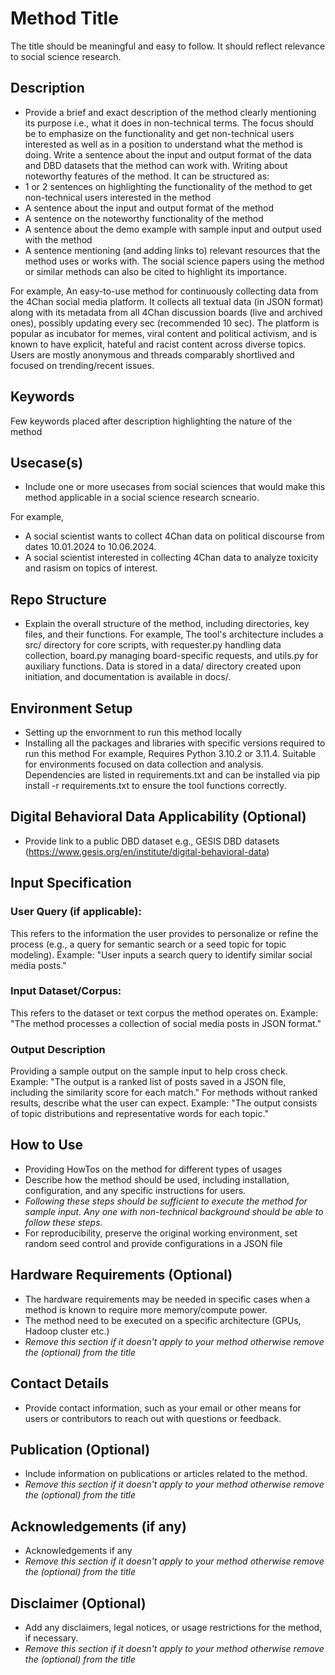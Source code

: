 # Method Title
The title should be meaningful and easy to follow. It should reflect relevance to social science research. 

## Description
- Provide a brief and exact description of the method clearly mentioning its purpose i.e., what it does in non-technical terms. The focus should be to emphasize on the functionality and get non-technical users interested as well as in a position to understand what the method is doing. Write a sentence about the input and output format of the data and DBD datasets that the method can work with. Writing about noteworthy features of the method. It can be structured as:
- 1 or 2 sentences on highlighting the functionality of the method to get non-technical users interested in the method
- A sentence about the input and output format of the method
- A sentence on the noteworthy functionality of the method
- A sentence about the demo example with sample input and output used with the method
- A sentence mentioning (and adding links to) relevant resources that the method uses or works with. The social science papers using the method or similar methods can also be cited to highlight its importance.

For example,
An easy-to-use method for continuously collecting data from the 4Chan social media platform. It collects all textual data (in JSON format) along with its metadata from all 4Chan discussion boards (live and archived ones), possibly updating every sec (recommended 10 sec).  The platform is popular as incubator for memes, viral content and political activism, and is known to have explicit, hateful and racist content across diverse topics. Users are mostly anonymous and threads comparably shortlived and focused on trending/recent issues. 

## Keywords
Few keywords placed after description highlighting the nature of the method 

## Usecase(s)
- Include one or more usecases from social sciences that would make this method applicable in a social science research scneario.
 
For example,
- A social scientist wants to collect 4Chan data on political discourse from dates 10.01.2024 to 10.06.2024.
- A social scientist interested in collecting 4Chan data to analyze toxicity and rasism on topics of interest.
 

## Repo Structure
- Explain the overall structure of the method, including directories, key files, and their functions.
For example,
The tool's architecture includes a src/ directory for core scripts, with requester.py handling data collection, board.py managing board-specific requests, and utils.py for auxiliary functions. Data is stored in a data/ directory created upon initiation, and documentation is available in docs/.


## Environment Setup
- Setting up the envornment to run this method locally
- Installing all the packages and libraries with specific versions required to run this method
For example, 
Requires Python 3.10.2 or 3.11.4. Suitable for environments focused on data collection and analysis.
Dependencies are listed in requirements.txt and can be installed via pip install -r requirements.txt to ensure the tool functions correctly.


## Digital Behavioral Data Applicability (Optional) 
- Provide link to a public DBD dataset e.g., GESIS DBD datasets (https://www.gesis.org/en/institute/digital-behavioral-data)

## Input Specification
### User Query (if applicable): 
This refers to the information the user provides to personalize or refine the process (e.g., a query for semantic search or a seed topic for topic modeling).
Example: "User inputs a search query to identify similar social media posts."
### Input Dataset/Corpus: 
This refers to the dataset or text corpus the method operates on.
Example: "The method processes a collection of social media posts in JSON format."

### Output Description
Providing a sample output on the sample input to help cross check.
Example: "The output is a ranked list of posts saved in a JSON file, including the similarity score for each match."
For methods without ranked results, describe what the user can expect.
Example: "The output consists of topic distributions and representative words for each topic."

## How to Use
- Providing HowTos on the method for different types of usages
- Describe how the method should be used, including installation, configuration, and any specific instructions for users.
- *Following these steps should be sufficient to execute the method for sample input. Any one with non-technical background should be able to follow these steps.*
- For reproducibility, preserve the original working environment, set random seed control and provide configurations in a JSON file

## Hardware Requirements (Optional)
- The hardware requirements may be needed in specific cases when a method is known to require more memory/compute power. 
- The method need to be executed on a specific architecture (GPUs, Hadoop cluster etc.)
- *Remove this section if it doesn't apply to your method otherwise remove the (optional) from the title* 

## Contact Details
- Provide contact information, such as your email or other means for users or contributors to reach out with questions or feedback.

## Publication (Optional)
- Include information on publications or articles related to the method.
- *Remove this section if it doesn't apply to your method otherwise remove the (optional) from the title* 

## Acknowledgements (if any)
- Acknowledgements if any
- *Remove this section if it doesn't apply to your method otherwise remove the (optional) from the title* 

## Disclaimer (Optional)
- Add any disclaimers, legal notices, or usage restrictions for the method, if necessary.
- *Remove this section if it doesn't apply to your method otherwise remove the (optional) from the title* 

